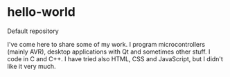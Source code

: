 # hello-world
Default repository

I've come here to share some of my work. I program microcontrollers (mainly AVR), desktop applications with Qt and sometimes other stuff. I code in C and C++. I have tried also HTML, CSS and JavaScript, but I didn't like it very much.
